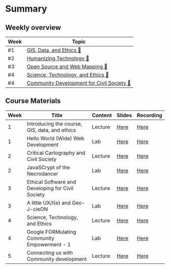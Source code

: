 # Summary

## Weekly overview

|Week|Topic|
|----|-----|
|#1|[GIS, Data, and Ethics :link:](week01.md)|
|#2|[Humanizing Technology :link:](week02.md)|
|#3|[Open Source and Web Mapping :link:](week03.md)|
|#4|[Science, Technology, and Ethics :link:](week04.md)|
|#4|[Community Development for Civil Society :link:](week05.md)|

## Course Materials

|Week | Title | Content | Slides | Recording |
|-----|-------|------|--------|-----------|
|1|Introducing the course, GIS, data, and ethics|Lecture|[Here](https://raw.githubusercontent.com/albertkun/23S-ASIAAM-191A/main/docs/materials/AA191_S_W1_Lecture_1.pdf)|[Here](https://cloud.albertmaps.com/s/mtkN7F5jyQqKajD)|
|1|Hello World (Wide) Web Development|Lab|[Here](https://raw.githubusercontent.com/albertkun/23S-ASIAAM-191A/main/docs/materials/AA191_S_W1_Lab_1.pdf)|[Here](https://ucla.zoom.us/rec/share/5gRHDbfTvtad2Uj-j7pHeHPi8lZta-MGhzPFiPUfPtUgwN47qPEBCEZzsbdR1Tuk.aqmSjwYjSZHOybMP)|
|2|Critical Cartography and Civil Society|Lecture|[Here](https://raw.githubusercontent.com/albertkun/23S-ASIAAM-191A/main/docs/materials/AA191_S_W2_Lecture_2.pdf)|[Here]( https://ucla.zoom.us/rec/share/2iRJrQnpkW2eo5rxLlsm5taL6-mO9KZoAsZQ29vMYJLckYSq_ONYdFucRSIpnt0R.OLKUcYgneq9-3Pl-)|
|2|JavaSCrypt of the Necrodancer|Lab|[Here](https://raw.githubusercontent.com/albertkun/23S-ASIAAM-191A/main/docs/materials/AA191_S_W2_Lab_2.pdf)|[Here](https://ucla.zoom.us/rec/share/yKtTBUrwUMHQima3uJiI0R-E2j0FlZsLCIJC7-3049o14BfauAWZfs9Qp4pmGlbu.uDJo-NfMfZNLiRc1)|
|3|Ethical Software and Developing for Civil Society|Lecture|[Here](../materials/AA191_S_W3_Lecture_3.pdf)|[Here](https://ucla.zoom.us/rec/share/HI7oTGGeDTQRm5xU3_f_YE17-ZoNoYY9EJAgH-QMIkRQO6uljN2odWoSudqT-PCI.hmSC8MupEX7-bI8P)|
|3|A little UX/I(e) and Geo-J-cieON|Lab|[Here](https://raw.githubusercontent.com/albertkun/23S-ASIAAM-191A/main/docs/materials/AA191_S_W3_Lab_3.pdf)|[Here](https://ucla.zoom.us/rec/share/W95FOy-aIAfIX9s7w8QByGgwQYuDOCL6oty46qfAJghGVtQrW-dPV0mIuulKkDFj.wxe5sB0I0eiepMuh)|
|4|Science, Technology, and Ethics|Lecture|[Here](../materials/AA191_S_W4_Lecture_4.pdf)|[Here](https://ucla.zoom.us/rec/share/JuDRVgNRlBWQWCbCqt-PX1uOyUUvW7SoMB_s7ha1r1XzvusswfHwTZHtAdVGoZrV.qHlX2-Wnfw7y9Vtr)|
|4|Google FORMulating Community Empowerment - 1|Lab|[Here](../materials/AA191_S_W4_Lab_4.pdf)|[Here](https://ucla.zoom.us/rec/share/gbJsIs5TgJGX2a8htHv_XySl2XXybwf9dNg9bZ4Cqr3crgZEeQ2RFESctq5lN0M.HvOMXLjmBSiT7BlR)|
|5|Connecting us with Community development|Lecture|[Here](../materials/AA191_S_W5_Lecture_5.pdf)|[Here](https://ucla.zoom.us/rec/share/ga1w0kjcpau5YZauilOOfeDmnMLzfZWDMmPmlI-SwlV52OCdcF5RL7-i-86eH-XF.LAfIGt6BKMaWhibk)|